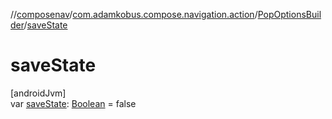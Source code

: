 //[composenav](../../../index.md)/[com.adamkobus.compose.navigation.action](../index.md)/[PopOptionsBuilder](index.md)/[saveState](save-state.md)

# saveState

[androidJvm]\
var [saveState](save-state.md): [Boolean](https://kotlinlang.org/api/latest/jvm/stdlib/kotlin/-boolean/index.html) = false

